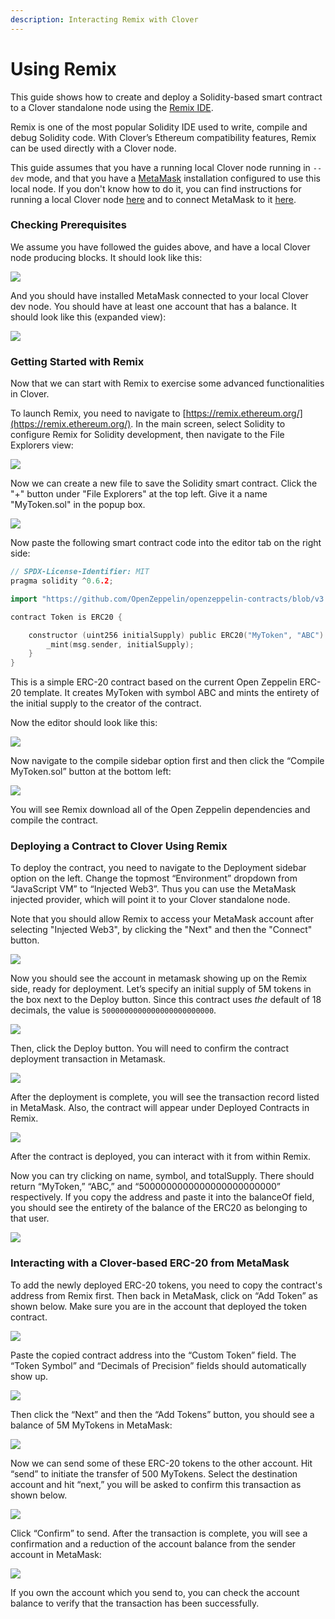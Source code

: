 ```yaml
---
description: Interacting Remix with Clover
---
```


# Using Remix

This guide shows how to create and deploy a Solidity-based smart contract to a Clover standalone node using the [Remix IDE](https://remix.ethereum.org/). 

Remix is one of the most popular Solidity IDE used to write, compile and debug Solidity code. With Clover’s Ethereum compatibility features, Remix can be used directly with a Clover node.

This guide assumes that you have a running local Clover node running in `--dev` mode, and that you have a [MetaMask](https://metamask.io/) installation configured to use this local node. If you don't know how to do it, you can find instructions for running a local Clover node [here](https://clover-network.gitbook.io/portal/quick-start/local-node/setting-up-a-node) and to connect MetaMask to it [here](https://clover-network.gitbook.io/portal/quick-start/local-node/using-metamask).

### Checking Prerequisites <a id="checking-prerequisites"></a>

We assume you have followed the guides above, and have a local Clover node producing blocks. It should look like this:

![](../../.gitbook/assets/1608540371482.jpg)

And you should have installed MetaMask connected to your local Clover dev node. You should have at least one account that has a balance. It should look like this \(expanded view\):

![](../../.gitbook/assets/image%20%289%29.png)

### Getting Started with Remix <a id="getting-started-with-remix"></a>

Now that we can start with Remix to exercise some advanced functionalities in Clover.

To launch Remix, you need to navigate to [https://remix.ethereum.org/](https://remix.ethereum.org/). In the main screen, select Solidity to configure Remix for Solidity development, then navigate to the File Explorers view:

![](../../.gitbook/assets/1.png)

Now we can create a new file to save the Solidity smart contract. Click the "+" button under "File Explorers" at the top left. Give it a name "MyToken.sol" in the popup box.

![](../../.gitbook/assets/2.jpg)

Now paste the following smart contract code into the editor tab on the right side:

```go
// SPDX-License-Identifier: MIT
pragma solidity ^0.6.2;

import "https://github.com/OpenZeppelin/openzeppelin-contracts/blob/v3.3.0/contracts/token/ERC20/ERC20.sol";

contract Token is ERC20 {

    constructor (uint256 initialSupply) public ERC20("MyToken", "ABC") {
        _mint(msg.sender, initialSupply);
    }
}
```

This is a simple ERC-20 contract based on the current Open Zeppelin ERC-20 template. It creates MyToken with symbol ABC and mints the entirety of the initial supply to the creator of the contract.

Now the editor should look like this:

![](../../.gitbook/assets/3.jpg)

Now navigate to the compile sidebar option first and then click the “Compile MyToken.sol” button at the bottom left:

![](../../.gitbook/assets/4.jpg)

You will see Remix download all of the Open Zeppelin dependencies and compile the contract.

### Deploying a Contract to Clover Using Remix <a id="deploying-a-contract-to-moonbeam-using-remix"></a>

To deploy the contract, you need to navigate to the Deployment sidebar option on the left. Change the topmost “Environment” dropdown from “JavaScript VM” to “Injected Web3”. Thus you can use the MetaMask injected provider, which will point it to your Clover standalone node. 

Note that you should allow Remix to access your MetaMask account after selecting "Injected Web3", by clicking the "Next" and then the "Connect" button.

![](../../.gitbook/assets/5.jpg)

Now you should see the account in metamask showing up on the Remix side, ready for deployment. Let’s specify an initial supply of 5M tokens in the box next to the Deploy button. Since this contract uses _the_ default of 18 decimals, the value is `5000000000000000000000000`.  

![](../../.gitbook/assets/6.jpg)

Then, click the Deploy button. You will need to confirm the contract deployment transaction in Metamask.

![](../../.gitbook/assets/7.jpg)

After the deployment is complete, you will see the transaction record listed in MetaMask. Also, the contract will appear under Deployed Contracts in Remix.

![](../../.gitbook/assets/8.jpg)

After the contract is deployed, you can interact with it from within Remix.

Now you can try clicking on name, symbol, and totalSupply. There should return “MyToken,” “ABC,” and “5000000000000000000000000” respectively. If you copy the address and paste it into the balanceOf field, you should see the entirety of the balance of the ERC20 as belonging to that user. 

![](../../.gitbook/assets/9.jpg)

### Interacting with a Clover-based ERC-20 from MetaMask <a id="interacting-with-a-moonbeam-based-erc-20-from-metamask"></a>

To add the newly deployed ERC-20 tokens, you need to copy the contract's address from Remix first. Then back in MetaMask, click on “Add Token” as shown below. Make sure you are in the account that deployed the token contract.

![](../../.gitbook/assets/10.jpg)

Paste the copied contract address into the “Custom Token” field. The “Token Symbol” and “Decimals of Precision” fields should automatically show up.

![](../../.gitbook/assets/11.jpg)

Then click the “Next” and then the “Add Tokens” button, you should see a balance of 5M MyTokens in MetaMask:

![](../../.gitbook/assets/12.jpg)

Now we can send some of these ERC-20 tokens to the other account. Hit “send” to initiate the transfer of 500 MyTokens. Select the destination account and hit “next,” you will be asked to confirm this transaction as shown below.

![](../../.gitbook/assets/13.jpg)

Click “Confirm” to send. After the transaction is complete, you will see a confirmation and a reduction of the account balance from the sender account in MetaMask:

![](../../.gitbook/assets/14.jpg)

If you own the account which you send to, you can check the account balance to verify that the transaction has been successfully.

